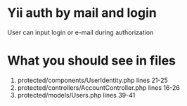 Yii auth by mail and login
==========================

User can input login or e-mail during authorization

What you should see in files
============================

1) protected/components/UserIdentity.php lines 21-25
2) protected/controllers/AccountController.php lines 16-26
3) protected/models/Users.php lines 39-41
